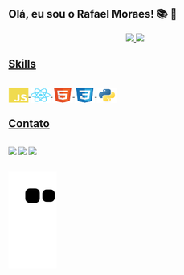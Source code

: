 ## Olá, eu sou o Rafael Moraes! 📚 🚀

<div align="center">
  <a href="https://github.com/rafaelmoraes003">
  <img height="180em" src="https://github-readme-stats.vercel.app/api?username=rafaelmoraes003&show_icons=true&theme=merko&include_all_commits=true&count_private=true"/>
  <img height="180em" src="https://github-readme-stats.vercel.app/api/top-langs/?username=rafaelmoraes003&layout=compact&langs_count=7&theme=merko"/>
</div>

## Skills
  
<div style="display: inline_block"><br>
  <img align="center" alt="rafael-js" height="30" width="40" src="https://raw.githubusercontent.com/devicons/devicon/master/icons/javascript/javascript-plain.svg">
  <img align="center" alt="rafael-react" height="30" width="40" src="https://raw.githubusercontent.com/devicons/devicon/master/icons/react/react-original.svg">
  <img align="center" alt="rafael-html" height="30" width="40" src="https://raw.githubusercontent.com/devicons/devicon/master/icons/html5/html5-original.svg">
  <img align="center" alt="rafael-css" height="30" width="40" src="https://raw.githubusercontent.com/devicons/devicon/master/icons/css3/css3-original.svg">
  <img align="center" alt="rafael-python" height="30" width="40" src="https://raw.githubusercontent.com/devicons/devicon/master/icons/python/python-original.svg">
  
## Contato
  </br>
<div> 
  <a href="https://www.instagram.com/rafronha_/" target="_blank"><img src="https://img.shields.io/badge/-Instagram-%23E4405F?style=for-the-badge&logo=instagram&logoColor=white" target="_blank"></a>
  <a href="https://www.linkedin.com/in/rafael-moraes-2144a1228/" target="_blank"><img src="https://img.shields.io/badge/-LinkedIn-%230077B5?style=for-the-badge&logo=linkedin&logoColor=white" target="_blank"></a> 
  <a href = "mailto:rafaelsm003@gmail.com"><img src="https://img.shields.io/badge/Gmail-D14836?style=for-the-badge&logo=gmail&logoColor=white" target="_blank"></a>
</div>

##  
![Snake animation](https://github.com/rafaelmoraes003/rafaelmoraes003/blob/output/github-contribution-grid-snake.svg)
